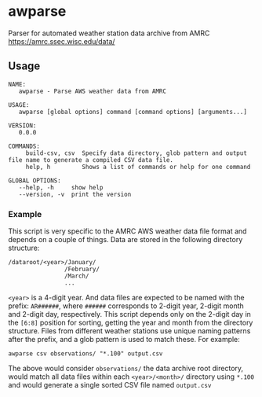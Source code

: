 # awparse


Parser for automated weather station data 
archive from AMRC https://amrc.ssec.wisc.edu/data/

## Usage
```
NAME:
   awparse - Parse AWS weather data from AMRC

USAGE:
   awparse [global options] command [command options] [arguments...]

VERSION:
   0.0.0

COMMANDS:
     build-csv, csv  Specify data directory, glob pattern and output file name to generate a compiled CSV data file.
     help, h         Shows a list of commands or help for one command

GLOBAL OPTIONS:
   --help, -h     show help
   --version, -v  print the version
```

### Example
This script is very specific to the AMRC AWS weather data file
format and depends on a couple of things. Data are stored in the 
following directory structure: 
```
/dataroot/<year>/January/
                /February/
                /March/
                ...
``` 
`<year>` is a 4-digit year. And data files are expected to be named with 
the prefix: `AR######`, where `######` corresponds to 2-digit year,
2-digit month and 2-digit day, respectively. This script depends only
on the 2-digit day in the `[6:8]` position for sorting, getting
the year and month from the directory structure. Files from different
weather stations use unique naming patterns after the prefix, and a glob
pattern is used to match these. For example: 
```
awparse csv observations/ "*.100" output.csv
```
The above would consider `observations/` the data archive root
directory, would match all data files within each `<year>/<month>/` directory
using `*.100` and would generate a single sorted CSV file named
`output.csv`